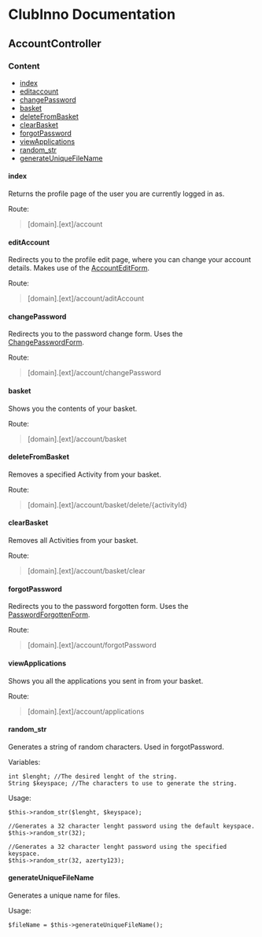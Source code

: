 # ClubInno Documentation
## AccountController

### Content
- [index](#index)
- [editaccount](#editaccount)
- [changePassword](#changepassword)
- [basket](#basket)
- [deleteFromBasket](#deletefrombasket)
- [clearBasket](#clearbasket)
- [forgotPassword](#forgotpassword)
- [viewApplications](#viewapplications)
- [random_str](#random_str)
- [generateUniqueFileName](#generateuniquefilename)

#### index
Returns the profile page of the user you are currently logged in as.

Route:
> [domain].[ext]/account


#### editAccount
Redirects you to the profile edit page, where you can change your account details.
Makes use of the [AccountEditForm](../Forms/AccountEditForm.md).

Route:
> [domain].[ext]/account/aditAccount

#### changePassword
Redirects you to the password change form.
Uses the [ChangePasswordForm](../Forms/ChangePasswordForm.md).

Route:
> [domain].[ext]/account/changePassword

#### basket
Shows you the contents of your basket.

Route:
> [domain].[ext]/account/basket

#### deleteFromBasket
Removes a specified Activity from your basket.

Route:
> [domain].[ext]/account/basket/delete/{activityId}

#### clearBasket
Removes all Activities from your basket.

Route:
> [domain].[ext]/account/basket/clear

#### forgotPassword
Redirects you to the password forgotten form.
Uses the [PasswordForgottenForm](../Forms/PasswordForgottenForm.md).

Route:
> [domain].[ext]/account/forgotPassword

#### viewApplications
Shows you all the applications you sent in from your basket.

Route:
> [domain].[ext]/account/applications

#### random_str
Generates a string of random characters. Used in forgotPassword.

Variables:
```
int $lenght; //The desired lenght of the string.
String $keyspace; //The characters to use to generate the string.
```

Usage:
```
$this->random_str($lenght, $keyspace);  

//Generates a 32 character lenght password using the default keyspace.
$this->random_str(32);  

//Generates a 32 character lenght password using the specified keyspace.
$this->random_str(32, azerty123);
```

#### generateUniqueFileName
Generates a unique name for files.

Usage:
```
$fileName = $this->generateUniqueFileName();
```
